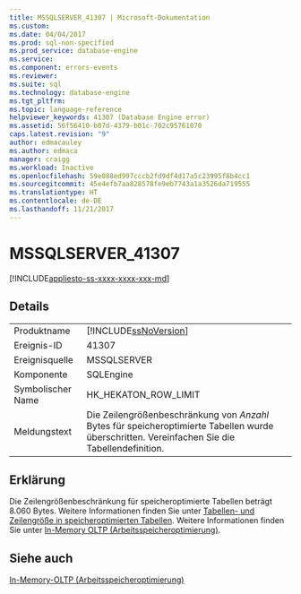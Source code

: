 ```yaml
---
title: MSSQLSERVER_41307 | Microsoft-Dokumentation
ms.custom: 
ms.date: 04/04/2017
ms.prod: sql-non-specified
ms.prod_service: database-engine
ms.service: 
ms.component: errors-events
ms.reviewer: 
ms.suite: sql
ms.technology: database-engine
ms.tgt_pltfrm: 
ms.topic: language-reference
helpviewer_keywords: 41307 (Database Engine error)
ms.assetid: 56f56410-b07d-4379-b01c-702c95761070
caps.latest.revision: "9"
author: edmacauley
ms.author: edmaca
manager: craigg
ms.workload: Inactive
ms.openlocfilehash: 59e088ed997cccb2fd9df4d17a5c23995f8b4cc1
ms.sourcegitcommit: 45e4efb7aa828578fe9eb7743a1a3526da719555
ms.translationtype: HT
ms.contentlocale: de-DE
ms.lasthandoff: 11/21/2017
---
```

# <a name="mssqlserver41307"></a>MSSQLSERVER_41307
[!INCLUDE[appliesto-ss-xxxx-xxxx-xxx-md](../../includes/appliesto-ss-xxxx-xxxx-xxx-md.md)]
  
## <a name="details"></a>Details  
  
|||  
|-|-|  
|Produktname|[!INCLUDE[ssNoVersion](../../includes/ssnoversion-md.md)]|  
|Ereignis-ID|41307|  
|Ereignisquelle|MSSQLSERVER|  
|Komponente|SQLEngine|  
|Symbolischer Name|HK_HEKATON_ROW_LIMIT|  
|Meldungstext|Die Zeilengrößenbeschränkung von *Anzahl* Bytes für speicheroptimierte Tabellen wurde überschritten. Vereinfachen Sie die Tabellendefinition.|  
  
## <a name="explanation"></a>Erklärung  
Die Zeilengrößenbeschränkung für speicheroptimierte Tabellen beträgt 8.060 Bytes. Weitere Informationen finden Sie unter [Tabellen- und Zeilengröße in speicheroptimierten Tabellen](~/relational-databases/in-memory-oltp/table-and-row-size-in-memory-optimized-tables.md). Weitere Informationen finden Sie unter [In-Memory OLTP &#40;Arbeitsspeicheroptimierung&#41;](~/relational-databases/in-memory-oltp/in-memory-oltp-in-memory-optimization.md).  
  
## <a name="see-also"></a>Siehe auch  
[In-Memory-OLTP &#40;Arbeitsspeicheroptimierung&#41;](~/relational-databases/in-memory-oltp/in-memory-oltp-in-memory-optimization.md)  
  
